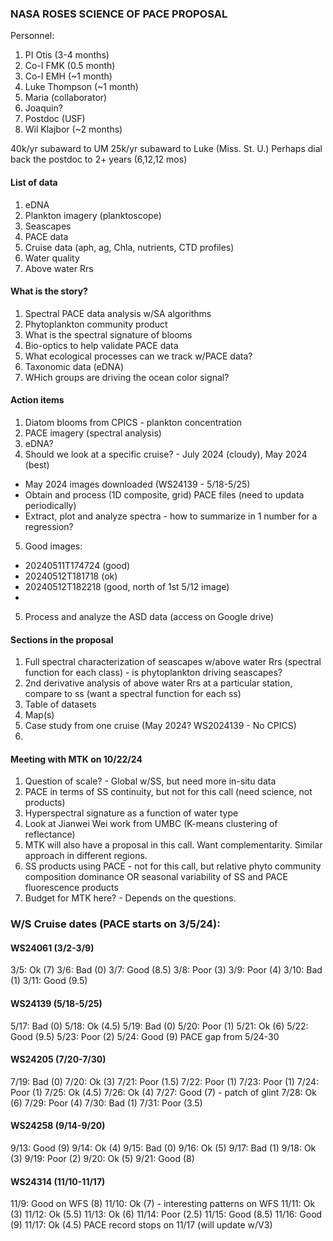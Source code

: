 ### NASA ROSES SCIENCE OF PACE PROPOSAL

Personnel:
1. PI Otis (3-4 months)
2. Co-I FMK (0.5 month)
3. Co-I EMH (~1 month)
4. Luke Thompson (~1 month)
5. Maria (collaborator)
6. Joaquin?
7. Postdoc (USF)
8. Wil Klajbor (~2 months)

40k/yr subaward to UM
25k/yr subaward to Luke (Miss. St. U.)
Perhaps dial back the postdoc to 2+ years (6,12,12 mos)


#### List of data
1. eDNA
2. Plankton imagery (planktoscope)
3. Seascapes
4. PACE data
5. Cruise data (aph, ag, Chla, nutrients, CTD profiles)
6. Water quality
7. Above water Rrs


#### What is the story?
1. Spectral PACE data analysis w/SA algorithms
2. Phytoplankton community product
3. What is the spectral signature of blooms
4. Bio-optics to help validate PACE data
5. What ecological processes can we track w/PACE data?
6. Taxonomic data (eDNA)
7. WHich groups are driving the ocean color signal?


#### Action items
1. Diatom blooms from CPICS - plankton concentration
2. PACE imagery (spectral analysis)
3. eDNA?
4. Should we look at a specific cruise? - July 2024 (cloudy), May 2024 (best)
 - May 2024 images downloaded (WS24139 - 5/18-5/25)
 - Obtain and process (1D composite, grid) PACE files (need to updata periodically)
 - Extract, plot and analyze spectra - how to summarize in 1 number for a regression?
5. Good images:
 - 20240511T174724 (good)
 - 20240512T181718 (ok)
 - 20240512T182218 (good, north of 1st 5/12 image)
 - 

5. Process and analyze the ASD data (access on Google drive)

#### Sections in the proposal
1. Full spectral characterization of seascapes w/above water Rrs (spectral function for each class) - is phytoplankton driving seascapes?
2. 2nd derivative analysis of above water Rrs at a particular station, compare to ss (want a spectral function for each ss)
3. Table of datasets
4. Map(s)
5. Case study from one cruise (May 2024? WS2024139 - No CPICS)
6. 

#### Meeting with MTK on 10/22/24
1. Question of scale? - Global w/SS, but need more in-situ data
2. PACE in terms of SS continuity, but not for this call (need science, not products)
3. Hyperspectral signature as a function of water type
4. Look at Jianwei Wei work from UMBC (K-means clustering of reflectance)
5. MTK will also have a proposal in this call. Want complementarity. Similar approach in different regions.
6. SS products using PACE - not for this call, but relative phyto community composition dominance OR seasonal variability of SS and PACE fluorescence products
7. Budget for MTK here? - Depends on the questions.

### W/S Cruise dates (PACE starts on 3/5/24):
#### WS24061 (3/2-3/9)
3/5: Ok (7)
3/6: Bad (0)
3/7: Good (8.5)
3/8: Poor (3)
3/9: Poor (4)
3/10: Bad (1)
3/11: Good (9.5)

#### WS24139 (5/18-5/25)
5/17: Bad (0)
5/18: Ok (4.5)
5/19: Bad (0)
5/20: Poor (1)
5/21: Ok (6)
5/22: Good (9.5)
5/23: Poor (2)
5/24: Good (9)
PACE gap from 5/24-30

#### WS24205 (7/20-7/30)
7/19: Bad (0)
7/20: Ok (3)
7/21: Poor (1.5)
7/22: Poor (1)
7/23: Poor (1)
7/24: Poor (1)
7/25: Ok (4.5)
7/26: Ok (4)
7/27: Good (7) - patch of glint
7/28: Ok (6)
7/29: Poor (4)
7/30: Bad (1)
7/31: Poor (3.5)

#### WS24258 (9/14-9/20)
9/13: Good (9)
9/14: Ok (4)
9/15: Bad (0)
9/16: Ok (5)
9/17: Bad (1)
9/18: Ok (3)
9/19: Poor (2)
9/20: Ok (5)
9/21: Good (8)

#### WS24314 (11/10-11/17)
11/9: Good on WFS (8)
11/10: Ok (7) - interesting patterns on WFS
11/11: Ok (3)
11/12: Ok (5.5)
11/13: Ok (6)
11/14: Poor (2.5)
11/15: Good (8.5)
11/16: Good (9)
11/17: Ok (4.5)
PACE record stops on 11/17 (will update w/V3)


